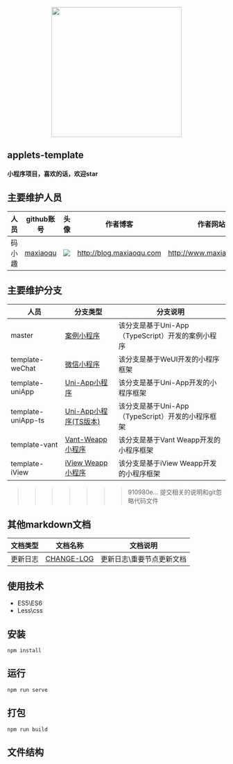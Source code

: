 <p align="center">
    <a href="http://www.maxiaoqu.com/">
        <img width="300" src="http://www.maxiaoqu.com/maxiaoqu.png">
    </a>
</p>

<h2>
    applets-template
    <h4>小程序项目，喜欢的话，欢迎star</h4>
</h2>

## 主要维护人员
|人员|github账号|头像|作者博客|作者网站|联系邮箱|
|---|---|---|---|---|---|
|码小趣|[maxiaoqu](https://github.com/maxiaoqu) |  ![](https://avatars1.githubusercontent.com/u/25891598?s=60&v=4)|http://blog.maxiaoqu.com|http://www.maxiaoqu.com|maxiaoqu@gmail.com

## 主要维护分支
|人员|分支类型|分支说明|
|---|---|---|
|master|[案例小程序](https://github.com/maxiaoqu/applets-template/tree/master) | 该分支是基于Uni-App（TypeScript）开发的案例小程序
|template-weChat|[微信小程序](https://github.com/maxiaoqu/applets-template/tree/template-weChat) | 该分支是基于WeUI开发的小程序框架
|template-uniApp|[Uni-App小程序](https://github.com/maxiaoqu/applets-template/tree/template-uniAp) | 该分支是基于Uni-App开发的小程序框架
|template-uniApp-ts|[Uni-App小程序(TS版本)](https://github.com/maxiaoqu/applets-template/tree/template-uniApp-ts) | 该分支是基于Uni-App（TypeScript）开发的小程序框架
|template-vant|[Vant-Weapp小程序](https://github.com/maxiaoqu/applets-template/tree/template-vant) | 该分支是基于Vant Weapp开发的小程序框架
|template-iView|[iView Weapp小程序](https://github.com/maxiaoqu/applets-template/tree/template-iView) | 该分支是基于iView Weapp开发的小程序框架
>>>>>>> 910980e... 提交相关的说明和git忽略代码文件

## 其他markdown文档
|文档类型|文档名称|文档说明|
|---|---|---|
|更新日志|[CHANGE-LOG](./CHANGE-LOG.md) | 更新日志\重要节点更新文档


## 使用技术
- ES5\ES6
- Less\css

## 安装
```
npm install
```

## 运行
```
npm run serve
```

## 打包
```
npm run build
```

## 文件结构
```shell

```
